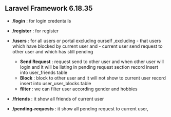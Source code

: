  ## Laravel Framework 6.18.35 ##


- **/login** : for login credentails
- **/register** : for register 

- **/users** :  for all users or portal excluding ourself ,excluding 
                - that users which have blocked by current user and 
                - current user send request to other user and which has still pending 
    -  **Send Request** :  request send to other user and 
                        when other user will login and it will be listing in pending request section
                        record insert into user_friends table
    -  **Block** :         block to other user and 
                        it will not show to current user
                        record insert into user_user_blocks table
    -  **filter** :    we can filter user according gender and hobbies

- **/friends** :   it show all friends of current user 
- **/pending-requests** :   it show all pending request to current user,
    

